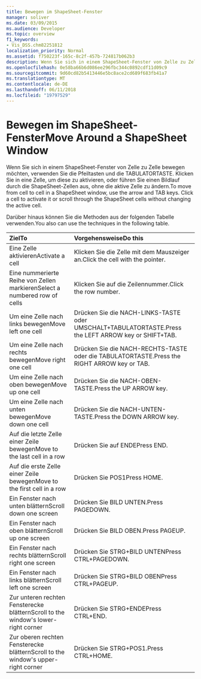 ```yaml
---
title: Bewegen im ShapeSheet-Fenster
manager: soliver
ms.date: 03/09/2015
ms.audience: Developer
ms.topic: overview
f1_keywords:
- Vis_DSS.chm82251812
localization_priority: Normal
ms.assetid: f750223f-165c-8c2f-457b-724817b062b3
description: Wenn Sie sich in einem ShapeSheet-Fenster von Zelle zu Zelle bewegen möchten, verwenden Sie die Pfeiltasten und die TABULATORTASTE. Klicken Sie in eine Zelle, um diese zu aktivieren, oder führen Sie einen Bildlauf durch die ShapeSheet-Zellen aus, ohne die aktive Zelle zu ändern.
ms.openlocfilehash: 0e58ba66b6d086ee296fbc344c0892cdf11d09c9
ms.sourcegitcommit: 9d60cd82b5413446e5bc8ace2cd689f683fb41a7
ms.translationtype: MT
ms.contentlocale: de-DE
ms.lasthandoff: 06/11/2018
ms.locfileid: "19797529"
---
```

# <a name="move-around-a-shapesheet-window"></a><span data-ttu-id="c22fd-104">Bewegen im ShapeSheet-Fenster</span><span class="sxs-lookup"><span data-stu-id="c22fd-104">Move Around a ShapeSheet Window</span></span>

<span data-ttu-id="c22fd-p102">Wenn Sie sich in einem ShapeSheet-Fenster von Zelle zu Zelle bewegen möchten, verwenden Sie die Pfeiltasten und die TABULATORTASTE. Klicken Sie in eine Zelle, um diese zu aktivieren, oder führen Sie einen Bildlauf durch die ShapeSheet-Zellen aus, ohne die aktive Zelle zu ändern.</span><span class="sxs-lookup"><span data-stu-id="c22fd-p102">To move from cell to cell in a ShapeSheet window, use the arrow and TAB keys. Click a cell to activate it or scroll through the ShapeSheet cells without changing the active cell.</span></span>
  
<span data-ttu-id="c22fd-107">Darüber hinaus können Sie die Methoden aus der folgenden Tabelle verwenden.</span><span class="sxs-lookup"><span data-stu-id="c22fd-107">You also can use the techniques in the following table.</span></span>
  
|<span data-ttu-id="c22fd-108">**Ziel**</span><span class="sxs-lookup"><span data-stu-id="c22fd-108">**To**</span></span>|<span data-ttu-id="c22fd-109">**Vorgehensweise**</span><span class="sxs-lookup"><span data-stu-id="c22fd-109">**Do this**</span></span>|
|:-----|:-----|
| <span data-ttu-id="c22fd-110">Eine Zelle aktivieren</span><span class="sxs-lookup"><span data-stu-id="c22fd-110">Activate a cell</span></span>  <br/> | <span data-ttu-id="c22fd-111">Klicken Sie die Zelle mit dem Mauszeiger an.</span><span class="sxs-lookup"><span data-stu-id="c22fd-111">Click the cell with the pointer.</span></span>  <br/> |
| <span data-ttu-id="c22fd-112">Eine nummerierte Reihe von Zellen markieren</span><span class="sxs-lookup"><span data-stu-id="c22fd-112">Select a numbered row of cells</span></span>  <br/> | <span data-ttu-id="c22fd-113">Klicken Sie auf die Zeilennummer.</span><span class="sxs-lookup"><span data-stu-id="c22fd-113">Click the row number.</span></span>  <br/> |
| <span data-ttu-id="c22fd-114">Um eine Zelle nach links bewegen</span><span class="sxs-lookup"><span data-stu-id="c22fd-114">Move left one cell</span></span>  <br/> | <span data-ttu-id="c22fd-115">Drücken Sie die NACH-LINKS-TASTE oder UMSCHALT+TABULATORTASTE.</span><span class="sxs-lookup"><span data-stu-id="c22fd-115">Press the LEFT ARROW key or SHIFT+TAB.</span></span>  <br/> |
| <span data-ttu-id="c22fd-116">Um eine Zelle nach rechts bewegen</span><span class="sxs-lookup"><span data-stu-id="c22fd-116">Move right one cell</span></span>  <br/> | <span data-ttu-id="c22fd-117">Drücken Sie die NACH-RECHTS-TASTE oder die TABULATORTASTE.</span><span class="sxs-lookup"><span data-stu-id="c22fd-117">Press the RIGHT ARROW key or TAB.</span></span>  <br/> |
| <span data-ttu-id="c22fd-118">Um eine Zelle nach oben bewegen</span><span class="sxs-lookup"><span data-stu-id="c22fd-118">Move up one cell</span></span>  <br/> | <span data-ttu-id="c22fd-119">Drücken Sie die NACH-OBEN-TASTE.</span><span class="sxs-lookup"><span data-stu-id="c22fd-119">Press the UP ARROW key.</span></span>  <br/> |
| <span data-ttu-id="c22fd-120">Um eine Zelle nach unten bewegen</span><span class="sxs-lookup"><span data-stu-id="c22fd-120">Move down one cell</span></span>  <br/> | <span data-ttu-id="c22fd-121">Drücken Sie die NACH-UNTEN-TASTE.</span><span class="sxs-lookup"><span data-stu-id="c22fd-121">Press the DOWN ARROW key.</span></span>  <br/> |
| <span data-ttu-id="c22fd-122">Auf die letzte Zelle einer Zeile bewegen</span><span class="sxs-lookup"><span data-stu-id="c22fd-122">Move to the last cell in a row</span></span>  <br/> | <span data-ttu-id="c22fd-123">Drücken Sie auf ENDE</span><span class="sxs-lookup"><span data-stu-id="c22fd-123">Press END.</span></span>  <br/> |
| <span data-ttu-id="c22fd-124">Auf die erste Zelle einer Zeile bewegen</span><span class="sxs-lookup"><span data-stu-id="c22fd-124">Move to the first cell in a row</span></span>  <br/> | <span data-ttu-id="c22fd-125">Drücken Sie POS1</span><span class="sxs-lookup"><span data-stu-id="c22fd-125">Press HOME.</span></span>  <br/> |
| <span data-ttu-id="c22fd-126">Ein Fenster nach unten blättern</span><span class="sxs-lookup"><span data-stu-id="c22fd-126">Scroll down one screen</span></span>  <br/> | <span data-ttu-id="c22fd-127">Drücken Sie BILD UNTEN.</span><span class="sxs-lookup"><span data-stu-id="c22fd-127">Press PAGEDOWN.</span></span>  <br/> |
| <span data-ttu-id="c22fd-128">Ein Fenster nach oben blättern</span><span class="sxs-lookup"><span data-stu-id="c22fd-128">Scroll up one screen</span></span>  <br/> | <span data-ttu-id="c22fd-129">Drücken Sie BILD OBEN.</span><span class="sxs-lookup"><span data-stu-id="c22fd-129">Press PAGEUP.</span></span>  <br/> |
| <span data-ttu-id="c22fd-130">Ein Fenster nach rechts blättern</span><span class="sxs-lookup"><span data-stu-id="c22fd-130">Scroll right one screen</span></span>  <br/> | <span data-ttu-id="c22fd-131">Drücken Sie STRG+BILD UNTEN</span><span class="sxs-lookup"><span data-stu-id="c22fd-131">Press CTRL+PAGEDOWN.</span></span>  <br/> |
| <span data-ttu-id="c22fd-132">Ein Fenster nach links blättern</span><span class="sxs-lookup"><span data-stu-id="c22fd-132">Scroll left one screen</span></span>  <br/> | <span data-ttu-id="c22fd-133">Drücken Sie STRG+BILD OBEN</span><span class="sxs-lookup"><span data-stu-id="c22fd-133">Press CTRL+PAGEUP.</span></span>  <br/> |
| <span data-ttu-id="c22fd-134">Zur unteren rechten Fensterecke blättern</span><span class="sxs-lookup"><span data-stu-id="c22fd-134">Scroll to the window's lower-right corner</span></span>  <br/> | <span data-ttu-id="c22fd-135">Drücken Sie STRG+ENDE</span><span class="sxs-lookup"><span data-stu-id="c22fd-135">Press CTRL+END.</span></span>  <br/> |
| <span data-ttu-id="c22fd-136">Zur oberen rechten Fensterecke blättern</span><span class="sxs-lookup"><span data-stu-id="c22fd-136">Scroll to the window's upper-right corner</span></span>  <br/> | <span data-ttu-id="c22fd-137">Drücken Sie STRG+POS1.</span><span class="sxs-lookup"><span data-stu-id="c22fd-137">Press CTRL+HOME.</span></span>  <br/> |
   

